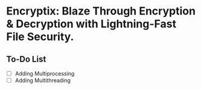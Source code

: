 # Encryptix: Blaze Through Encryption & Decryption with Lightning-Fast File Security.

## To-Do List
- [ ] Adding Multiprocessing
- [ ] Adding Multithreading
